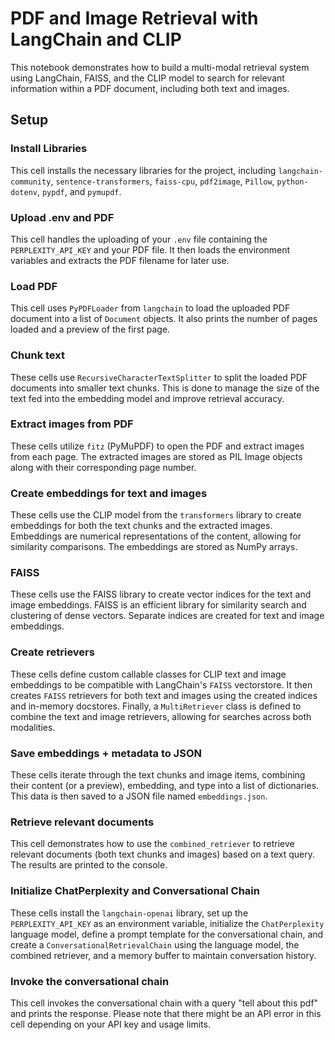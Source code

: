 # PDF and Image Retrieval with LangChain and CLIP

This notebook demonstrates how to build a multi-modal retrieval system using LangChain, FAISS, and the CLIP model to search for relevant information within a PDF document, including both text and images.

## Setup

### Install Libraries

This cell installs the necessary libraries for the project, including `langchain-community`, `sentence-transformers`, `faiss-cpu`, `pdf2image`, `Pillow`, `python-dotenv`, `pypdf`, and `pymupdf`.

### Upload .env and PDF

This cell handles the uploading of your `.env` file containing the `PERPLEXITY_API_KEY` and your PDF file. It then loads the environment variables and extracts the PDF filename for later use.

### Load PDF

This cell uses `PyPDFLoader` from `langchain` to load the uploaded PDF document into a list of `Document` objects. It also prints the number of pages loaded and a preview of the first page.

### Chunk text

These cells use `RecursiveCharacterTextSplitter` to split the loaded PDF documents into smaller text chunks. This is done to manage the size of the text fed into the embedding model and improve retrieval accuracy.

### Extract images from PDF

These cells utilize `fitz` (PyMuPDF) to open the PDF and extract images from each page. The extracted images are stored as PIL Image objects along with their corresponding page number.

### Create embeddings for text and images

These cells use the CLIP model from the `transformers` library to create embeddings for both the text chunks and the extracted images. Embeddings are numerical representations of the content, allowing for similarity comparisons. The embeddings are stored as NumPy arrays.

### FAISS

These cells use the FAISS library to create vector indices for the text and image embeddings. FAISS is an efficient library for similarity search and clustering of dense vectors. Separate indices are created for text and image embeddings.

### Create retrievers

These cells define custom callable classes for CLIP text and image embeddings to be compatible with LangChain's `FAISS` vectorstore. It then creates `FAISS` retrievers for both text and images using the created indices and in-memory docstores. Finally, a `MultiRetriever` class is defined to combine the text and image retrievers, allowing for searches across both modalities.

### Save embeddings + metadata to JSON

These cells iterate through the text chunks and image items, combining their content (or a preview), embedding, and type into a list of dictionaries. This data is then saved to a JSON file named `embeddings.json`.

### Retrieve relevant documents

This cell demonstrates how to use the `combined_retriever` to retrieve relevant documents (both text chunks and images) based on a text query. The results are printed to the console.

### Initialize ChatPerplexity and Conversational Chain

These cells install the `langchain-openai` library, set up the `PERPLEXITY_API_KEY` as an environment variable, initialize the `ChatPerplexity` language model, define a prompt template for the conversational chain, and create a `ConversationalRetrievalChain` using the language model, the combined retriever, and a memory buffer to maintain conversation history.

### Invoke the conversational chain

This cell invokes the conversational chain with a query "tell about this pdf" and prints the response. Please note that there might be an API error in this cell depending on your API key and usage limits.
